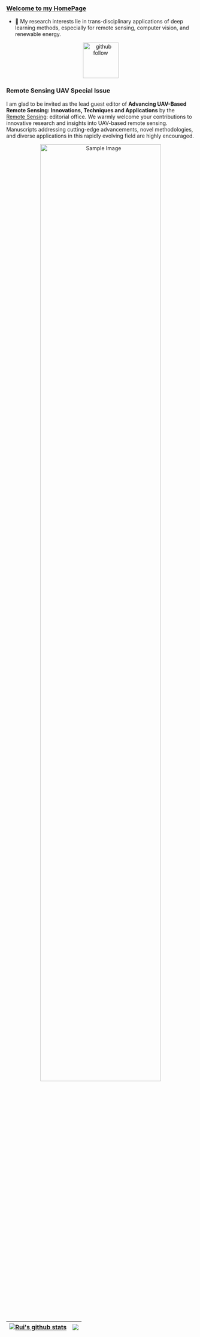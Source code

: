 ### [Welcome to my HomePage](https://lironui.github.io/)

<!--
**lironui/lironui** is a ✨ _special_ ✨ repository because its `README.md` (this file) appears on your GitHub profile.

Here are some ideas to get you started:
-->

- 🔭 My research interests lie in trans-disciplinary applications of deep learning methods, especially for remote sensing, computer vision, and renewable energy.

<p align="center"> 
  <img src="https://img.shields.io/github/followers/lironui?label=Followers" width="95px" alt="github follow" />
</p>

### Remote Sensing UAV Special Issue
I am glad to be invited as the lead guest editor of **Advancing UAV-Based Remote Sensing: Innovations, Techniques and Applications** by the [Remote Sensing]([https://lironui.github.io/](https://www.mdpi.com/journal/remotesensing/special_issues/MW3422LNSO)):
 editorial office. We warmly welcome your contributions to innovative research and insights into UAV-based remote sensing. Manuscripts addressing cutting-edge advancements, novel methodologies, and diverse applications in this rapidly evolving field are highly encouraged.
<p align="center">
  <img src="https://via.placeholder.com/800x400" width="80%" alt="Sample Image" />
</p>

| <a href="https://github.com/lironui/github-readme-stats"><img align="center" src="https://github-readme-stats.vercel.app/api?username=lironui&show_icons=true&include_all_commits=true&hide_border=true&count_private=true" alt="Rui's github stats" /></a> | <a href="https://github.com/lironui/github-readme-stats"><img align="center" src="https://github-readme-stats.vercel.app/api/top-langs?username=lironui&layout=compact&hide_border=true&count_private=true" /></a> |
| ------------- | ------------- |
